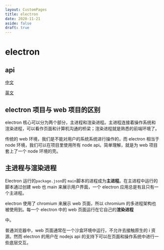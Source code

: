 ```yaml
---
layout: CustomPages
title: electron
date: 2020-11-21
aside: false
draft: true
---
```


# electron

## api

[中文](https://www.w3cschool.cn/electronmanual/)

[英文](https://electron.atom.io/docs/)

## electron 项目与 web 项目的区别

electron 核心可以分为两个部分，主进程和渲染进程。主进程连接着操作系统和渲染进程，可以看作页面和计算机沟通的桥梁；渲染进程就是熟悉的前端环境了。

传统的 web 环境，我们是不能对用户的系统系统进行操作的，而 electron 相当于 node 环境，我们可以在项目里使用所有 node api。简单理解，就是为 web 项目套上了一个 node 环境的壳。

## 主进程与渲染进程

Electron 运行的`package.json`的 `main`脚本的进程成为**主进程**。在主进程中运行的脚本通过创建 web 也 main 来展示用户界面，一个 electron 应用总是有且只有一个主进程。

electron 使用了 chromium 来展示 web 页面，所以 chromium 的多进程架构也被使用到。每一个 electron 中的 web 页面运行在它自己的**渲染进程**

中。

普通浏览器中，web 页面通常在一个沙盒环境中运行，不允许去接触原生的 i 资源。然而 electron 的用户在 nodejs api 的支持下可以在页面和操作系统中进行一些底层交互。
